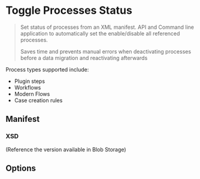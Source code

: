 # Toggle Processes Status

> Set status of processes from an XML manifest. API and Command line application to automatically set the enable/disable all referenced processes. 
> 
> Saves time and prevents manual errors when deactivating processes before a data migration and reactivating afterwards

Process types supported include:
- Plugin steps
- Workflows
- Modern Flows
- Case creation rules

## Manifest

### XSD

(Reference the version available in Blob Storage)

## Options